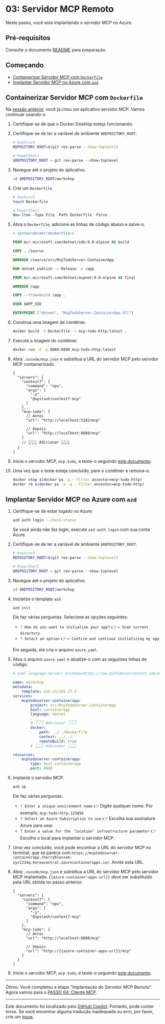 # 03: Servidor MCP Remoto

Neste passo, você está implantando o servidor MCP no Azure.

## Pré-requisitos

Consulte o documento [README](../README.md#pré-requisitos) para preparação.

## Começando

- [Containerizar Servidor MCP com `Dockerfile`](#containerizar-servidor-mcp-com-dockerfile)
- [Implantar Servidor MCP no Azure com `azd`](#implantar-servidor-mcp-no-azure-com-azd)

## Containerizar Servidor MCP com `Dockerfile`

Na [sessão anterior](./02-mcp-server.md), você já criou um aplicativo servidor MCP. Vamos continuar usando-o.

1. Certifique-se de que o Docker Desktop esteja funcionando.
1. Certifique-se de ter a variável de ambiente `$REPOSITORY_ROOT`.

   ```bash
   # bash/zsh
   REPOSITORY_ROOT=$(git rev-parse --show-toplevel)
   ```

   ```powershell
   # PowerShell
   $REPOSITORY_ROOT = git rev-parse --show-toplevel
   ```

1. Navegue até o projeto do aplicativo.

    ```bash
    cd $REPOSITORY_ROOT/workshop
    ```

1. Crie um `Dockerfile`.

    ```bash
    # bash/zsh
    touch Dockerfile
    ```

    ```powershell
    # PowerShell
    New-Item -Type File -Path Dockerfile -Force
    ```

1. Abra o `Dockerfile`, adicione as linhas de código abaixo e salve-o.

    ```dockerfile
    # syntax=docker/dockerfile:1
    
    FROM mcr.microsoft.com/dotnet/sdk:9.0-alpine AS build
    
    COPY . /source
    
    WORKDIR /source/src/McpTodoServer.ContainerApp
    
    RUN dotnet publish -c Release -o /app
    
    FROM mcr.microsoft.com/dotnet/aspnet:9.0-alpine AS final
    
    WORKDIR /app
    
    COPY --from=build /app .
    
    USER $APP_UID
    
    ENTRYPOINT ["dotnet", "McpTodoServer.ContainerApp.dll"]
    ```

1. Construa uma imagem de contêiner.

    ```bash
    docker build -f Dockerfile -t mcp-todo-http:latest .
    ```

1. Execute a imagem do contêiner.

    ```bash
    docker run -d -p 8080:8080 mcp-todo-http:latest
    ```

1. Abra `.vscode/mcp.json` e substitua a URL do servidor MCP pelo servidor MCP containerizado.

    ```jsonc
    {
      "servers": {
        "context7": {
          "command": "npx",
          "args": [
            "-y",
            "@upstash/context7-mcp"
          ]
        },
        "mcp-todo": {
          // Antes
          "url": "http://localhost:5242/mcp"

          // Depois
          "url": "http://localhost:8080/mcp"
        }
        // 👆👆👆 Adicionar 👆👆👆
      }
    }
    ```

1. Inicie o servidor MCP, `mcp-todo`, e teste-o seguindo [este documento](./02-mcp-server.md#testar-servidor-mcp).
1. Uma vez que o teste esteja concluído, pare o contêiner e remova-o.

    ```bash
    docker stop $(docker ps -q --filter ancestor=mcp-todo-http)
    docker rm $(docker ps -a -q --filter ancestor=mcp-todo-http)
    ```

## Implantar Servidor MCP no Azure com `azd`

1. Certifique-se de estar logado no Azure.

    ```bash
    azd auth login --check-status
    ```

   Se você ainda não fez login, execute `azd auth login` com sua conta Azure.

1. Certifique-se de ter a variável de ambiente `$REPOSITORY_ROOT`.

   ```bash
   # bash/zsh
   REPOSITORY_ROOT=$(git rev-parse --show-toplevel)
   ```

   ```powershell
   # PowerShell
   $REPOSITORY_ROOT = git rev-parse --show-toplevel
   ```

1. Navegue até o projeto do aplicativo.

    ```bash
    cd $REPOSITORY_ROOT/workshop
    ```

1. Inicialize o template `azd`.

    ```bash
    azd init
    ```

   Ele faz várias perguntas. Selecione as opções seguintes:

   - `? How do you want to initialize your app?` 👉 `> Scan current directory`
   - `? Select an option` 👉 `> Confirm and continue initializing my app`

   Em seguida, ele cria o arquivo `azure.yaml`.

1. Abra o arquivo `azure.yaml` e atualize-o com as seguintes linhas de código.

    ```yml
    # yaml-language-server: $schema=https://raw.githubusercontent.com/Azure/azure-dev/main/schemas/v1.0/azure.yaml.json
    
    name: workshop
    metadata:
        template: azd-init@1.17.2
    services:
        mcptodoserver-containerapp:
            project: src/McpTodoServer.ContainerApp
            host: containerapp
            language: dotnet

            # 👇👇👇 Adicionar 👇👇👇
            docker:
                path: ../../Dockerfile
                context: ../../
                remoteBuild: true
            # 👆👆👆 Adicionar 👆👆👆

    resources:
        mcptodoserver-containerapp:
            type: host.containerapp
            port: 8080
    ```

1. Implante o servidor MCP.

    ```bash
    azd up
    ```

   Ele faz várias perguntas:

   - `? Enter a unique environment name` 👉 Digite qualquer nome. Por exemplo, `mcp-todo-http-123456`
   - `? Select an Azure Subscription to use` 👉 Escolha sua assinatura Azure para usar.
   - `? Enter a value for the 'location' infrastructure parameter` 👉 Escolha o local para implantar o servidor MCP.

1. Uma vez concluído, você pode encontrar a URL do servidor MCP no terminal, que se parece com `https://mcptodoserver-containerapp.cherryblossom-xyz1234q.koreacentral.azurecontainerapps.io/`. Anote esta URL.
1. Abra `.vscode/mcp.json` e substitua a URL do servidor MCP pelo servidor MCP implantado. `{{azure-container-apps-url}}` deve ser substituído pela URL obtida no passo anterior.

    ```jsonc
    {
      "servers": {
        "context7": {
          "command": "npx",
          "args": [
            "-y",
            "@upstash/context7-mcp"
          ]
        },
        "mcp-todo": {
          // Antes
          "url": "http://localhost:8080/mcp"

          // Depois
          "url": "http://{{azure-container-apps-url}}/mcp"
        }
      }
    }
    ```

1. Inicie o servidor MCP, `mcp-todo`, e teste-o seguindo [este documento](./02-mcp-server.md#testar-servidor-mcp).

---

Ótimo. Você completou a etapa "Implantação do Servidor MCP Remoto". Agora vamos para o [PASSO 04: Cliente MCP](./04-mcp-client.md).

---

Este documento foi localizado pelo [GitHub Copilot](https://docs.github.com/copilot/about-github-copilot/what-is-github-copilot). Portanto, pode conter erros. Se você encontrar alguma tradução inadequada ou erro, por favor, crie um [issue](../../../../../issues).
